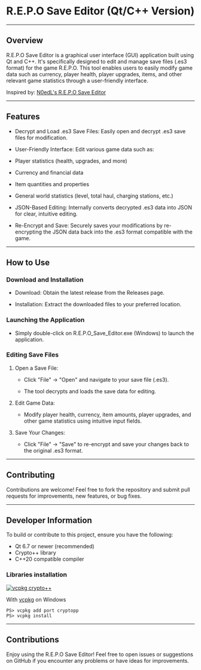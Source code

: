R.E.P.O Save Editor (Qt/C++ Version)
=======

---
## Overview

R.E.P.O Save Editor is a graphical user interface (GUI) application built using Qt and C++. It's specifically designed to edit and manage save files (.es3 format) for the game R.E.P.O. This tool enables users to easily modify game data such as currency, player health, player upgrades, items, and other relevant game statistics through a user-friendly interface.

Inspired by: [N0edL's R.E.P.O Save Editor](https://github.com/N0edL/R.E.P.O-Save-Editor)

---
## Features

- Decrypt and Load .es3 Save Files: Easily open and decrypt .es3 save files for modification.

- User-Friendly Interface: Edit various game data such as:

- Player statistics (health, upgrades, and more)

- Currency and financial data

- Item quantities and properties

- General world statistics (level, total haul, charging stations, etc.)

- JSON-Based Editing: Internally converts decrypted .es3 data into JSON for clear, intuitive editing.

- Re-Encrypt and Save: Securely saves your modifications by re-encrypting the JSON data back into the .es3 format compatible with the game.

---
## How to Use

### Download and Installation

- Download: Obtain the latest release from the Releases page.

- Installation: Extract the downloaded files to your preferred location.

### Launching the Application

- Simply double-click on R.E.P.O_Save_Editor.exe (Windows) to launch the application.

### Editing Save Files

1. Open a Save File:

    - Click "File" → "Open" and navigate to your save file (.es3).

    - The tool decrypts and loads the save data for editing.

2. Edit Game Data:

    - Modify player health, currency, item amounts, player upgrades, and other game statistics using intuitive input fields.

3. Save Your Changes:

    - Click "File" → "Save" to re-encrypt and save your changes back to the original .es3 format.

---
## Contributing

Contributions are welcome! Feel free to fork the repository and submit pull requests for improvements, new features, or bug fixes.

---
## Developer Information

To build or contribute to this project, ensure you have the following:

- Qt 6.7 or newer (recommended)
- Crypto++ library
- C++20 compatible compiler

### Libraries installation

[![vcpkg crypto++](https://img.shields.io/badge/crypto++-8.9.0-green)](https://repology.org/metapackage/cryptopp)

With [vcpkg](https://github.com/Microsoft/vcpkg) on Windows
```
PS> vcpkg add port cryptopp
PS> vcpkg install
```


---
## Contributions

Enjoy using the R.E.P.O Save Editor! Feel free to open issues or suggestions on GitHub if you encounter any problems or have ideas for improvements.
